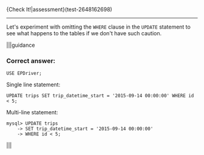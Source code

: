 {Check It!|assessment}(test-2648162698)

---
Let's experiment with omitting the `WHERE` clause in the `UPDATE` statement to see what happens to the tables if we don't have such caution.


|||guidance
### Correct answer:

`USE EPDriver;`

Single line statement:

`UPDATE trips SET trip_datetime_start = '2015-09-14 00:00:00' WHERE id < 5;`

Multi-line statement:

```
mysql> UPDATE trips 
    -> SET trip_datetime_start = '2015-09-14 00:00:00' 
    -> WHERE id < 5;
```

|||
